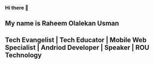 ### Hi there 👋

## My name is Raheem Olalekan Usman

## Tech Evangelist | Tech Educator | Mobile Web Specialist | Andriod Developer | Speaker | ROU Technology

<!--
**SOG-web/SOG-web** is a ✨ _special_ ✨ repository because its `README.md` (this file) appears on your GitHub profile.
-->
